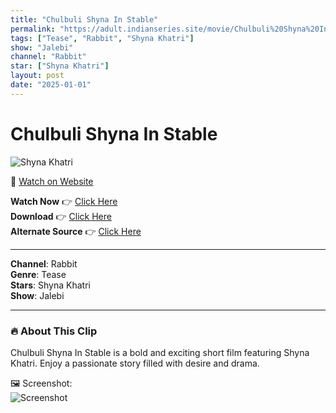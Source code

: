 ```yaml
---
title: "Chulbuli Shyna In Stable"
permalink: "https://adult.indianseries.site/movie/Chulbuli%20Shyna%20In%20Stable"
tags: ["Tease", "Rabbit", "Shyna Khatri"]
show: "Jalebi"
channel: "Rabbit"
star: ["Shyna Khatri"]
layout: post
date: "2025-01-01"
---
```


# Chulbuli Shyna In Stable

![Shyna Khatri](https://shorts.desisins.com/wp-content/uploads/2024/07/Shyna-Khatri-DesiSins.com_.jpg)

🔗 [Watch on Website](https://adult.indianseries.site/movie/Chulbuli%20Shyna%20In%20Stable)

**Watch Now** 👉 [Click Here](https://adult.indianseries.site/movie/Chulbuli%20Shyna%20In%20Stable)  
**Download** 👉 [Click Here](https://adult.indianseries.site/movie/Chulbuli%20Shyna%20In%20Stable)  
**Alternate Source** 👉 [Click Here](https://adult.indianseries.site/movie/Chulbuli%20Shyna%20In%20Stable)

---

**Channel**: Rabbit  
**Genre**: Tease  
**Stars**: Shyna Khatri  
**Show**: Jalebi

---

### 🔥 About This Clip

Chulbuli Shyna In Stable is a bold and exciting short film featuring Shyna Khatri. Enjoy a passionate story filled with desire and drama.
 
🖼️ Screenshot:  
![Screenshot](https://shorts.desisins.com/wp-content/uploads/2024/07/Shyna-Khatri-DesiSins.com_.jpg)
